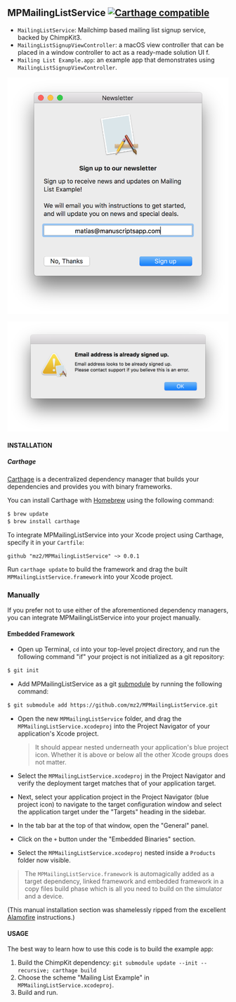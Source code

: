 ## MPMailingListService [![Carthage compatible](https://img.shields.io/badge/Carthage-compatible-4BC51D.svg?style=flat)](https://github.com/Carthage/Carthage)

- `MailingListService`: Mailchimp based mailing list signup service, backed by ChimpKit3.
- `MailingListSignupViewController`: a macOS view controller that can be placed in a window controller to act as a ready-made solution UI f.
- `Mailing List Example.app`: an example app that demonstrates using `MailingListSignupViewController`.

![Example A](example-1.png)

![Example B](example-2.png)

#### INSTALLATION

##### Carthage

[Carthage](https://github.com/Carthage/Carthage) is a decentralized dependency manager that builds your dependencies and provides you with binary frameworks.

You can install Carthage with [Homebrew](http://brew.sh/) using the following command:

```bash
$ brew update
$ brew install carthage
```

To integrate MPMailingListService into your Xcode project using Carthage, specify it in your `Cartfile`:

```ogdl
github "mz2/MPMailingListService" ~> 0.0.1
```

Run `carthage update` to build the framework and drag the built `MPMailingListService.framework` into your Xcode project.

### Manually

If you prefer not to use either of the aforementioned dependency managers, you can integrate MPMailingListService into your project manually.

#### Embedded Framework

- Open up Terminal, `cd` into your top-level project directory, and run the following command "if" your project is not initialized as a git repository:

```bash
$ git init
```

- Add MPMailingListService as a git [submodule](http://git-scm.com/docs/git-submodule) by running the following command:

```bash
$ git submodule add https://github.com/mz2/MPMailingListService.git
```

- Open the new `MPMailingListService` folder, and drag the `MPMailingListService.xcodeproj` into the Project Navigator of your application's Xcode project.

    > It should appear nested underneath your application's blue project icon. Whether it is above or below all the other Xcode groups does not matter.

- Select the `MPMailingListService.xcodeproj` in the Project Navigator and verify the deployment target matches that of your application target.
- Next, select your application project in the Project Navigator (blue project icon) to navigate to the target configuration window and select the application target under the "Targets" heading in the sidebar.
- In the tab bar at the top of that window, open the "General" panel.
- Click on the `+` button under the "Embedded Binaries" section.
- Select the `MPMailingListService.xcodeproj` nested inside a `Products` folder now visible.

> The `MPMailingListService.framework` is automagically added as a target dependency, linked framework and embedded framework in a copy files build phase which is all you need to build on the simulator and a device.

(This manual installation section was shamelessly ripped from the excellent [Alamofire](github.com/alamofire/Alamofire) instructions.)

#### USAGE

The best way to learn how to use this code is to build the example app:

1. Build the ChimpKit dependency: `git submodule update --init --recursive; carthage build`
2. Choose the scheme "Mailing List Example" in `MPMailingListService.xcodeproj`.
3. Build and run.